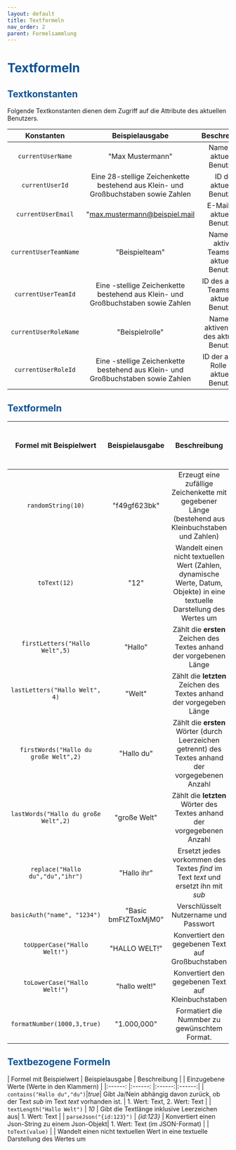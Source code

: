 ```yaml
---
layout: default
title: Textformeln
nav_order: 2
parent: Formelsammlung
---
```


# <span style="color:#0b5394">**Textformeln**</span>

## <span style="color:#0b5394">**Textkonstanten**</span>

Folgende Textkonstanten dienen dem Zugriff auf die Attribute des aktuellen Benutzers.

| Konstanten                 | Beispielausgabe           | Beschreibung
|:------:                    |:------:           |:------:
| `currentUserName`          | "Max Mustermann"           | Name des aktuellen Benutzers
| `currentUserId`            | Eine 28-stellige Zeichenkette bestehend aus Klein- und Großbuchstaben sowie Zahlen | ID des aktuellen Benutzers
| `currentUserEmail`         | "max.mustermann@beispiel.mail  | E-Mail des aktuellen Benutzers 
| `currentUserTeamName`      | "Beispielteam"           | Name des aktiven Teams des aktuellen Benutzers
| `currentUserTeamId`        | Eine -stellige Zeichenkette bestehend aus Klein- und Großbuchstaben sowie Zahlen | ID des aktiven Teams des aktuellen Benutzers
| `currentUserRoleName`      | "Beispielrolle" | Name der aktiven Rolle des aktuellen Benutzers
| `currentUserRoleId` | Eine -stellige Zeichenkette bestehend aus Klein- und Großbuchstaben sowie Zahlen | ID der aktiven Rolle des aktuellen Benutzers

## <span style="color:#0b5394">**Textformeln**</span>

| Formel mit Beispielwert | Beispielausgabe           | Beschreibung | Einzugebene Werte (Werte in den Klammern) |
|:------:             |:------:                   |:------:| :------:|
| `randomString(10)`  |  "f49gf623bk"  | Erzeugt eine zufällige Zeichenkette mit gegebener Länge (bestehend aus Kleinbuchstaben und Zahlen) | 1. Wert: Zahl |
| `toText(12)` | "12"  | Wandelt einen nicht textuellen Wert (Zahlen, dynamische Werte, Datum, Objekte) in eine textuelle Darstellung des Wertes um | 1. Wert: nicht-textueller Wert |
| `firstLetters("Hallo Welt",5)`  |  "Hallo" | Zählt die **ersten** Zeichen des Textes anhand der vorgebenen Länge | 1. Wert: Text, 2. Wert: Zahl |
| `lastLetters("Hallo Welt", 4)`  | "Welt" | Zählt die **letzten** Zeichen des Textes anhand der vorgegeben Länge | 1. Wert: Text, 2. Wert: Zahl | 
| `firstWords("Hallo du große Welt",2)`  |  "Hallo du" | Zählt die **ersten** Wörter (durch Leerzeichen getrennt) des Textes anhand der vorgegebenen Anzahl | 1. Wert: Text, 2. Wert: Zahl |
| `lastWords("Hallo du große Welt",2)`|  "große Welt" | Zählt die **letzten** Wörter des Textes anhand der vorgegebenen Anzahl | 1. Wert: Text, 2. Wert: Zahl |  
| `replace("Hallo du","du","ihr")`| "Hallo ihr" | Ersetzt jedes vorkommen des Textes *find* im Text *text* und ersetzt ihn mit *sub* | 1. Wert: Text, 2. Wert: Text, 3. Wert: Text |
| `basicAuth("name", "1234")`| "Basic bmFtZToxMjM0" | Verschlüsselt Nutzername und Passwort | 1. Wert: Text, 2. Wert: Text |
| `toUpperCase("Hallo Welt!")`| "HALLO WELT!" | Konvertiert den gegebenen Text auf Großbuchstaben | 1. Wert: Text |
| `toLowerCase("Hallo Welt!")`| "hallo welt!" | Konvertiert den gegebenen Text auf Kleinbuchstaben | 1. Wert: Text |
| `formatNumber(1000,3,true)` | "1.000,000" |Formatiert die Nummber zu gewünschtem Format.| 1. Wert: Zahl, 2. Wert: Zahl, 3. Wert: Ja/Nein |

## <span style="color:#0b5394">**Textbezogene Formeln**</span>

| Formel mit Beispielwert | Beispielausgabe           | Beschreibung | | Einzugebene Werte (Werte in den Klammern) |
|:------:             |:------:                   |:------:|:------:|
| `contains("Hallo du","du")`|*true*| Gibt Ja/Nein abhängig davon zurück, ob der Text *sub* im Text *text* vorhanden ist. | 1. Wert: Text, 2. Wert: Text |
| `textLength("Hallo Welt")` | *10* | Gibt die Textlänge inklusive Leerzeichen aus| 1. Wert: Text |
| `parseJson("{id:123}")` | *{id:123}* | Konvertiert einen Json-String zu einem Json-Objekt| 1. Wert: Text (im JSON-Format) |
| `toText(value)` |                       | Wandelt einen nicht textuellen Wert in eine textuelle Darstellung des Wertes um